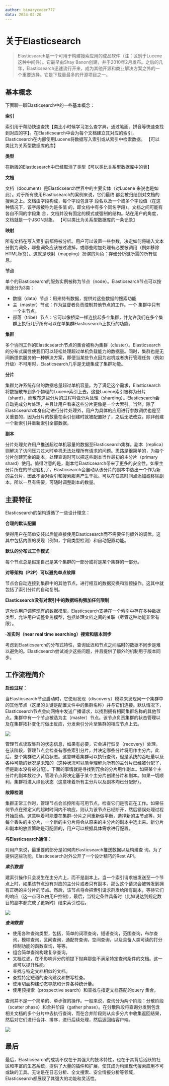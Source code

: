 ```yaml
---
author: binarycoder777
data: 2024-02-20
---
```


# 关于Elasticsearch

> Elasticsearch是一个可用于构建搜索应用的成品软件（注：区别于Lucene这种中间件）。它最早由Shay Banon创建，并于2010年2月发布。之后的几年，Elasticsearch迅速流行开来，成为其他开源和商业解决方案之外的一个重要选择。它是下载量最多的开源项目之一。

## 基本概念

下面聊一聊Elasticsearch中的一些基本概念：

**索引**

索引用于帮助快速查找【类比小时候学习怎么查字典，通过笔画、拼音等快速查找到对应的字】。在Elasticsearch中会为每个文档建立其对应的索引，Elasticsearch在内部使用Lucene将数据写入索引或从索引中检索数据。
【可以类比为关系型数据库的库】

**类型**

在新版的Elasticsearch中已经取消了类型【可以类比关系型数据库中的表】

**文档**

文档（document）是Elasticsearch世界中的主要实体（对Lucene
来说也是如此）。对于所有使用Elasticsearch的案例来说，它们最终
都会被归结到对文档的搜索之上。文档由字段构成，每个字段包含字
段名以及一个或多个字段值（在这种情况下，该字段被称为是多值
的，即文档中有多个同名字段）。文档之间可能有各自不同的字段集
合，文档并没有固定的模式或强制的结构。站在用户的角度，文档就是一个JSON对象。
【可以类比为关系型数据库的一条记录】


**映射**

所有文档在写入索引前都将被分析。用户可以设置一些参数，决定如何将输入文本分割为词条，哪些词条应该被过滤掉，或哪些附加处理有必要被调用（例如移除HTML标签）。这就是映射（mapping）扮演的角色：存储分析链所需的所有信息。

**节点**

单个的Elasticsearch的服务实例被称为节点（node）。Elasticsearch节点可以按用途分为3类：

- 数据（data）节点：用来持有数据，提供对这些数据的搜索功能
- 主（master）节点：作为监督者负责控制其他节点的工作。一个
集群中只有一个主节点。
- 部落（tribe）节点：它可以像桥梁一样连接起多个集群，并允许我们在多个集群上执行几乎所有可以在单集群Elasticsearch上执行的功能。


**集群**

多个协同工作的Elasticsearch节点的集合被称为集群（cluster）。Elasticsearch的分布式属性使我们可以轻松处理超过单机负载能力的数据量。同时，集群也是无间断提供服务的一种解决方案，即便当某些节点因为宕机或者执行管理任务（例如升级）不可用时，Elasticsearch几乎是无缝集成了集群功能。

**分片**

集群允许系统存储的数据总量超过单机容量。为了满足这个需求，Elasticsearch将数据散布到多个物理的Lucene索引上去。这些Lucene索引被称为分片（shard），而散布这些分片的过程叫做分片处理（sharding）。Elasticsearch会自动完成分片处理，并且让用户看来这些分片更像是一个大索引。当然，除了Elasticsearch本身自动进行分片处理外，用户为具体的应用进行参数调优也是至关重要的，因为分片的数量在索引创建时就被配置好了，之后无法改变，除非创建一个新索引并重新索引全部数据。

**副本**

分片处理允许用户推送超过单机容量的数据至Elasticsearch集群。副本（replica）则解决了访问压力过大时单机无法处理所有请求的问题。思路是很简单的，为每个分片创建冗余的副本，处理查询时可以把这些副本当作最初的主分片（primary shard）使用。值得注意的是，副本给Elasticsearch带来了更多的安全性。如果主分片所在的节点宕机了，Elasticsearch会自动从该分片的副本中选出一个作为新的主分片，因此不会对索引和搜索服务产生干扰。可以在任意时间点添加或移除副本，所以一旦有需要，可随时调整副本的数量。


## 主要特征

Elasticsearch的架构遵循了一些设计理念：

**合理的默认配置**

使得用户在简单安装以后能直接使用Elasticsearch而不需要任何额外的调优，这其中包括内置的发现（例如，字段类型检测）和自动配置功能。

**默认的分布式工作模式**

每个节点总是假定自己是某个集群的一部分或将是某个集群的一部分。

**对等架构（P2P）可以避免单点故障**

节点会自动连接到集群中的其他节点，进行相互的数据交换和监控操作。这其中就包括了索引分片的自动复制。

**Elasticsearch没有对索引中的数据结构强加任何限制**

这允许用户调整现有的数据模型。Elasticsearch支持在一个索引中存在多种数据类型，允许用户调整业务模型，包括处理文档之间的关联（尽管这种功能非常有限）。

**·准实时（near real time searching）搜索和版本同步**

考虑到Elasticsearch的分布式特性，查询延迟和节点之间临时的数据不同步是难以避免的。Elasticsearch尝试减少这些问题，并且提供了额外的机制用于版本同步。


## 工作流程简介

**启动过程：**

当Elasticsearch节点启动时，它使用发现（discovery）模块来发现同一个集群中的其他节点（这里的关键是配置文件中的集群名称）并与它们连接。默认情况下，Elasticsearch节点会向网络中发送广播请求，以找到拥有相同集群名称的其他节点。集群中有一个节点被选为主（master）节点。该节点负责集群的状态管理以及在集群拓扑变化时做出反应，分发索引分片至集群的相应节点上去。

![](https://gitee.com/cqut_atao/personal-pic/raw/master/pic/Xnip2024-02-21_09-29-39.jpg)

管理节点读取集群的状态信息，如果有必要，它会进行恢复（recovery）处理。在该阶段，管理节点会检查有哪些索引分片，并决定哪些分片将用作主分片。此后，整个集群进入黄色状态。这意味着集群可以执行查询，但是系统的吞吐量以及各种可能的状况是未知的（这种状况可以简单理解为所有的主分片已经被分配了，但是副本没有被分配）。下面的事情就是寻找到冗余的分片用作副本。如果某个主分片的副本数过少，管理节点将决定基于某个主分片创建分片和副本。如果一切顺利，集群将进入绿色状态（这意味着所有主分片以及副本均已分配好）。

**故障检测**

集群正常工作时，管理节点会监控所有可用节点，检查它们是否正在工作。如果任何节点在预定义的超时时间内不响应，则认为该节点已经断开，然后错误处理过程开始启动。这意味着可能要在集群–分片之间重新做平衡，选择新的主节点等。对每个丢失的主分片，一个新的主分片将会从原来的主分片的副本中选出来。新分片和副本的放置策略是可配置的，用户可以根据具体需求进行配置。


**与Elasticsearch通信：**

对用户来说，最重要的部分是如何向Elasticsearch推送数据以及构建查
询。为了提供这些功能，Elasticsearch对外公开了一个设计精巧的Rest API。

***索引数据***

建索引操作只会发生在主分片上，而不是副本上。当一个索引请求被发送至一个节点上时，如果该节点没有对应的主分片或者只有副本，那么这个请求会被转发到拥有正确的主分片的节点。然后，该节点将会把索引请求群发给所有副本，等待它们的响应（这一点可以由用户控制），最后，当特定条件具备时（比如说达到规定数目的副本都完成了更新时）结束索引过程。

![](https://gitee.com/cqut_atao/personal-pic/raw/master/pic/Xnip2024-02-21_10-12-59.jpg)

***查询数据***

- 使用各种查询类型，包括，简单的词项查询，短语查询，范围查询，布尔查询，模糊查询，区间查询，通配符查询，空间查询，以及具备人类可读的打分控制功能的函数查询，等等。
- 组合简单查询构建复杂查询。
- 文档过滤，在不影响评分的前提下抛弃那些不满足特定查询条件的文档。这一点可以提升性能。
- 查找与特定文档相似的文档。
- 查找特定短语的查询建议和拼写检查。
- 使用切面构建动态导航和计算各种统计量。
- 使用预搜索（prospective search）和查找与指定文档匹配的query
集合。

查询并不是一个简单的、单步骤的操作。一般来说，查询分为两个阶段：分散阶段（scatter phase）和合并阶段（gather phase）。在分散阶段将查询分发到包含相关文档的多个分片中去执行查询，而在合并阶段则从众多分片中收集返回结果，然后对它们进行合并、排序，进行后续处理，然后返回给客户端。

![](https://gitee.com/cqut_atao/personal-pic/raw/master/pic/Xnip2024-02-21_10-15-35.jpg)

## 最后

最后，Elasticsearch的成功不仅在于其强大的技术特性，也在于其背后活跃的社区和丰富的生态系统，提供了大量的插件和扩展，使其成为构建现代搜索应用不可或缺的工具。无论是在日志分析、全文搜索、安全情报分析等领域，Elasticsearch都展现了其强大的功能和灵活性。